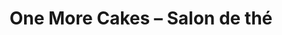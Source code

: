 ---
title: "One More Cakes – Salon de thé"
url: /velizy-villacoublay/one-more-cakes-salon-de-the/
shop: pâtisserie
---